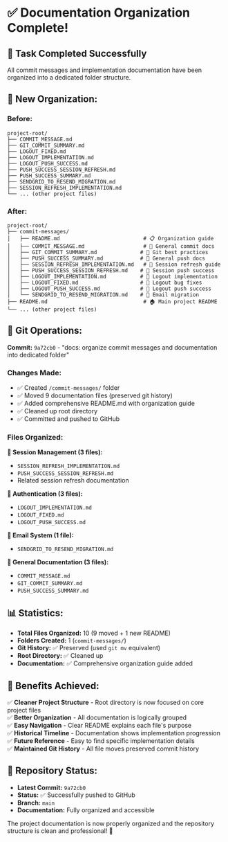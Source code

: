# ✅ Documentation Organization Complete!

## 🎯 **Task Completed Successfully**

All commit messages and implementation documentation have been organized into a dedicated folder structure.

## 📁 **New Organization:**

### **Before:**

```
project-root/
├── COMMIT_MESSAGE.md
├── GIT_COMMIT_SUMMARY.md
├── LOGOUT_FIXED.md
├── LOGOUT_IMPLEMENTATION.md
├── LOGOUT_PUSH_SUCCESS.md
├── PUSH_SUCCESS_SESSION_REFRESH.md
├── PUSH_SUCCESS_SUMMARY.md
├── SENDGRID_TO_RESEND_MIGRATION.md
├── SESSION_REFRESH_IMPLEMENTATION.md
└── ... (other project files)
```

### **After:**

```
project-root/
├── commit-messages/
│   ├── README.md                           # 📋 Organization guide
│   ├── COMMIT_MESSAGE.md                   # 📝 General commit docs
│   ├── GIT_COMMIT_SUMMARY.md              # 📝 Git best practices
│   ├── PUSH_SUCCESS_SUMMARY.md            # 📝 General push docs
│   ├── SESSION_REFRESH_IMPLEMENTATION.md   # 🔄 Session refresh guide
│   ├── PUSH_SUCCESS_SESSION_REFRESH.md    # 🔄 Session push success
│   ├── LOGOUT_IMPLEMENTATION.md           # 🔐 Logout implementation
│   ├── LOGOUT_FIXED.md                    # 🔐 Logout bug fixes
│   ├── LOGOUT_PUSH_SUCCESS.md             # 🔐 Logout push success
│   └── SENDGRID_TO_RESEND_MIGRATION.md    # 📧 Email migration
├── README.md                               # 🏠 Main project README
└── ... (other project files)
```

## 🚀 **Git Operations:**

**Commit:** `9a72cb0` - "docs: organize commit messages and documentation into dedicated folder"

### **Changes Made:**

- ✅ Created `/commit-messages/` folder
- ✅ Moved 9 documentation files (preserved git history)
- ✅ Added comprehensive README.md with organization guide
- ✅ Cleaned up root directory
- ✅ Committed and pushed to GitHub

### **Files Organized:**

**🔄 Session Management (3 files):**

- `SESSION_REFRESH_IMPLEMENTATION.md`
- `PUSH_SUCCESS_SESSION_REFRESH.md`
- Related session refresh documentation

**🔐 Authentication (3 files):**

- `LOGOUT_IMPLEMENTATION.md`
- `LOGOUT_FIXED.md`
- `LOGOUT_PUSH_SUCCESS.md`

**📧 Email System (1 file):**

- `SENDGRID_TO_RESEND_MIGRATION.md`

**📝 General Documentation (3 files):**

- `COMMIT_MESSAGE.md`
- `GIT_COMMIT_SUMMARY.md`
- `PUSH_SUCCESS_SUMMARY.md`

## 📊 **Statistics:**

- **Total Files Organized:** 10 (9 moved + 1 new README)
- **Folders Created:** 1 (`commit-messages/`)
- **Git History:** ✅ Preserved (used `git mv` equivalent)
- **Root Directory:** ✅ Cleaned up
- **Documentation:** ✅ Comprehensive organization guide added

## 🎉 **Benefits Achieved:**

✅ **Cleaner Project Structure** - Root directory is now focused on core project files  
✅ **Better Organization** - All documentation is logically grouped  
✅ **Easy Navigation** - Clear README explains each file's purpose  
✅ **Historical Timeline** - Documentation shows implementation progression  
✅ **Future Reference** - Easy to find specific implementation details  
✅ **Maintained Git History** - All file moves preserved commit history

## 🔗 **Repository Status:**

- **Latest Commit:** `9a72cb0`
- **Status:** ✅ Successfully pushed to GitHub
- **Branch:** `main`
- **Documentation:** Fully organized and accessible

The project documentation is now properly organized and the repository structure is clean and professional! 🎯
